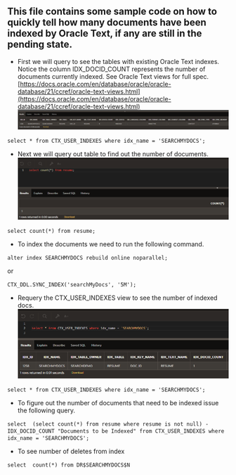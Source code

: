 ## This file contains some sample code on how to quickly tell how many documents have been indexed by Oracle Text, if any are still in the pending state.

- First we will query to see the tables with existing Oracle Text indexes. Notice the column IDX_DOCID_COUNT represents the number of documents currently indexed. See Oracle Text views for full spec. [https://docs.oracle.com/en/database/oracle/oracle-database/21/ccref/oracle-text-views.html](https://docs.oracle.com/en/database/oracle/oracle-database/21/ccref/oracle-text-views.html)
![](assets/indexedDocsCheck-0673052d.png)

```
select * from CTX_USER_INDEXES where idx_name = 'SEARCHMYDOCS';
```

- Next we will query out table to find out the number of documents.
![](assets/indexedDocsCheck-1efbcd19.png)
```
select count(*) from resume;
```

- To index the documents we need to run the following command.
```
alter index SEARCHMYDOCS rebuild online noparallel;
```
or
```
CTX_DDL.SYNC_INDEX('searchMyDocs', '5M');
```

- Requery the CTX_USER_INDEXES view to see the number of indexed docs.
![](assets/indexedDocsCheck-7fabc7a3.png)
```
select * from CTX_USER_INDEXES where idx_name = 'SEARCHMYDOCS';
```

- To figure out the number of documents that need to be indexed issue the following query.
```
select  (select count(*) from resume where resume is not null) - IDX_DOCID_COUNT "Documents to be Indexed" from CTX_USER_INDEXES where idx_name = 'SEARCHMYDOCS';
```

- To see number of deletes from index
```
select  count(*) from DR$SEARCHMYDOCS$N
```
